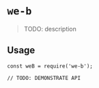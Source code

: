 # `we-b`

> TODO: description

## Usage

```
const weB = require('we-b');

// TODO: DEMONSTRATE API
```
